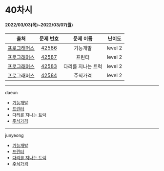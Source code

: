 # 40차시
#### 2022/03/03(목)~2022/03/07(월)

|               출처               |                   문제 번호                    |     문제 이름      | 난이도 |
| :------------------------------: | :--------------------------------------------: | :----------------: | :----: |
| [프로그래머스](https://programmers.co.kr/) | [42586](https://programmers.co.kr/learn/courses/30/lessons/42586) | 기능개발 | level 2 |
| [프로그래머스](https://programmers.co.kr/) | [42587](https://programmers.co.kr/learn/courses/30/lessons/42587) | 프린터 | level 2 |
| [프로그래머스](https://programmers.co.kr/) | [42583](https://programmers.co.kr/learn/courses/30/lessons/42583) | 다리를 지나는 트럭 | level 2 |
| [프로그래머스](https://programmers.co.kr/) | [42584](https://programmers.co.kr/learn/courses/30/lessons/42584) | 주식가격 | level 2 |

---

daeun
- [기능개발](https://hoonycode.notion.site/20bc3ce1a313439682637e28c3b4ef36)
- [프린터](https://hoonycode.notion.site/ff265d3c01a1490ba6e350671daba500)
- [다리를 지나는 트럭](https://hoonycode.notion.site/28ec4ce47a6d45e3ac6a199ea9226191)
- [주식가격](https://hoonycode.notion.site/a1e38041994c4340afc44482d055b418)

------------

junyeong

- [기능개발](https://2106.notion.site/PG-69554d34c91f4d678906d2f18e4e7c13)
- [프린터](https://2106.notion.site/PG-4885e98e773443cba4b8a58549a47231)
- [다리를 지나는 트럭](https://2106.notion.site/PG-6f73c7b5554d47ca885f8605bfcf922d)
- [주식가격](https://2106.notion.site/PG-ac78b7866a1b4008b4fa1245c1db578f)